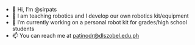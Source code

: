 - 👋 Hi, I’m @sirpats
- 👀 I am teaching robotics and I develop our own robotics kit/equipment
- 🌱 I’m currently working on a personal robot kit for grades/high school students
- 📫 You can reach me at patinodr@dlszobel.edu.ph

<!---
sirpats/sirpats is a ✨ special ✨ repository because its `README.md` (this file) appears on your GitHub profile.
You can click the Preview link to take a look at your changes.
--->
